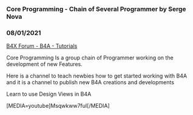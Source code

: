 ### Core Programming - Chain of Several Programmer by Serge Nova
### 08/01/2021
[B4X Forum - B4A - Tutorials](https://www.b4x.com/android/forum/threads/133071/)

Core Programming Is a group chain of Programmer working on the development of new Features.  
  
Here is a channel to teach newbies how to get started working with B4A and it is a channel to publish new B4A creations and developments  
  
Learn to use Design Views in B4A  
  
[MEDIA=youtube]Msqwkww7fuI[/MEDIA]